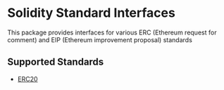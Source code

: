 # Solidity Standard Interfaces

This package provides interfaces for various ERC (Ethereum request for comment) and EIP (Ethereum improvement proposal) 
standards

## Supported Standards

- [ERC20](https://eips.ethereum.org/EIPS/eip-20)